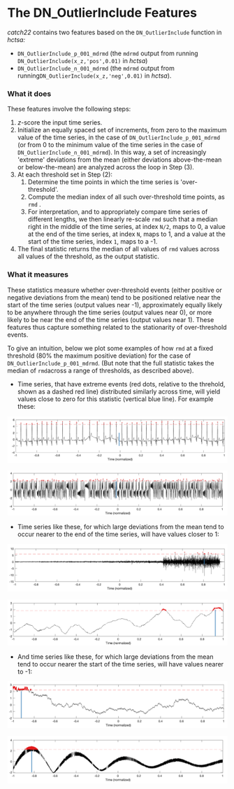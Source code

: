 # The DN\_OutlierInclude Features

_catch22_ contains two features based on the `DN_OutlierInclude` function in  _hctsa:_

* `DN_OutlierInclude_p_001_mdrmd` (the `mdrmd` output from running `DN_OutlierInclude(x_z,'pos',0.01)` in _hctsa_)
* `DN_OutlierInclude_n_001_mdrmd` (the `mdrmd` output from running`DN_OutlierInclude(x_z,'neg',0.01)` in _hctsa_).

### What it does

These features involve the following steps:

1. _z_-score the input time series.
2. Initialize an equally spaced set of increments, from zero to the maximum value of the time series, in the case of `DN_OutlierInclude_p_001_mdrmd` (or from 0 to the minimum value of the time series in the case of `DN_OutlierInclude_n_001_mdrmd`). In this way, a set of increasingly 'extreme' deviations from the mean (either deviations above-the-mean or below-the-mean) are analyzed across the loop in Step (3).
3. At each threshold set in Step (2):
   1. Determine the time points in which the time series is 'over-threshold'.
   2. Compute the median index of all such over-threshold time points, as `rmd` .
   3. For interpretation, and to appropriately compare time series of different lengths, we then linearly re-scale `rmd` such that a median right in the middle of the time series, at index `N/2`, maps to 0, a value at the end of the time series, at index `N`, maps to 1, and a value at the start of the time series, index `1`, maps to a -1.
4. The final statistic returns the median of all values of `rmd` values across all values of the threshold, as the output statistic.

### What it measures

These statistics measure whether over-threshold events (either positive or negative deviations from the mean) tend to be positioned relative near the start of the time series (output values near -1), approximately equally likely to be anywhere through the time series (output values near 0), or more likely to be near the end of the time series (output values near 1). These features thus capture something related to the stationarity of over-threshold events.

To give an intuition, below we plot some examples of how `rmd` at a fixed threshold (80% the maximum positive deviation) for the case of `DN_OutlierInclude_p_001_mdrmd`. (But note that the full statistic takes the median of `rmd`across a range of thresholds, as described above).

* Time series, that have extreme events (red dots, relative to the threhold, shown as a dashed red line) distributed similarly across time, will yield values close to zero for this statistic (vertical blue line). For example these:

![](<../.gitbook/assets/image (2).png>)

![](<../.gitbook/assets/image (3).png>)

* Time series like these, for which large deviations from the mean tend to occur nearer to the end of the time series, will have values closer to 1:

![](<../.gitbook/assets/image (4).png>)

![](<../.gitbook/assets/image (5).png>)

* And time series like these, for which large deviations from the mean tend to occur nearer the start of the time series, will have values nearer to -1:

![](<../.gitbook/assets/image (6).png>)

![](<../.gitbook/assets/image (7).png>)

